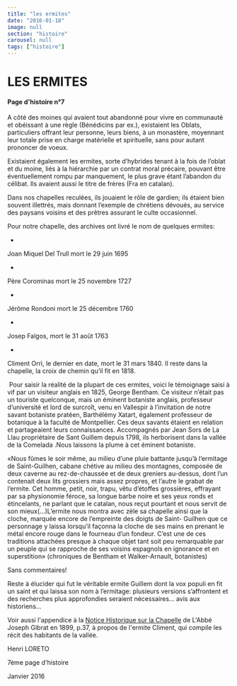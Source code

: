 ```yaml
---
title: "les ermites"
date: "2016-01-18"
image: null
section: "histoire"
carousel: null
tags: ["histoire"]
---
```


# LES ERMITES

#### Page d'histoire n°7

A côté des moines qui avaient tout abandonné pour vivre en communauté et obéissant à une règle (Bénédicins par ex.), existaient les Oblats, particuliers offrant leur personne, leurs biens, à un monastère, moyennant leur totale prise en charge matérielle et spirituelle, sans pour autant prononcer de voeux.

Existaient également les ermites, sorte d’hybrides tenant à la fois de l’oblat et du moine, liés à la hiérarchie par un contrat moral précaire, pouvant être éventuellement rompu par manquement, le plus grave étant l’abandon du célibat. Ils avaient aussi le titre de frères (Fra en catalan).

Dans nos chapelles reculées, ils jouaient le rôle de gardien; ils étaient bien souvent illettrés, mais donnant l’exemple de chrétiens dévoués, au service des paysans voisins et des prêtres assurant le culte occasionnel.

Pour notre chapelle, des archives ont livré le nom de quelques ermites:

-

Joan Miquel Del Trull mort le 29 juin 1695

-

Père Corominas mort le 25 novembre 1727

-

Jérôme Rondoni mort le 25 décembre 1760

-

Josep Falgos, mort le 31 août 1763

-

Climent Orri, le dernier en date, mort le 31 mars 1840. Il reste dans la chapelle, la croix de chemin qu’il fit en 1818.

​
Pour saisir la réalité de la plupart de ces ermites, voici le témoignage saisi à vif par un visiteur anglais en 1825, George Bentham. Ce visiteur n’était pas un touriste quelconque, mais un éminent botaniste anglais, professeur d’université et lord de surcroît, venu en Vallespir à l’invitation de notre savant botaniste pratéen, Barthélémy Xatart, également professeur de botanique à la faculté de Montpellier. Ces deux savants étaient en relation et partageaient leurs connaissances. Accompagnés par Jean Sors de La Llau propriétaire de Sant Guillem depuis 1798, ils herborisent dans la vallée de la Comelada .Nous laissons la plume à cet éminent botaniste.

«Nous fûmes le soir même, au milieu d’une pluie battante jusqu’à l’ermitage de Saint-Guilhen, cabane chétive au milieu des montagnes, composée de deux caverne au rez-de-chaussée et de deux greniers au-dessus, dont l’un contenait deux lits grossiers mais assez propres, et l’autre le grabat de l’ermite. Cet homme, petit, noir, trapu, vêtu d’étoffes grossières, effrayant par sa physionomie féroce, sa longue barbe noire et ses yeux ronds et étincelants, ne parlant que le catalan, nous reçut pourtant et nous servit de son mieux(…)L’ermite nous montra avec zèle sa chapelle ainsi que la cloche, marquée encore de l’empreinte des doigts de Saint- Guilhen que ce personnage y laissa lorsqu’il façonna la cloche de ses mains en prenant le métal encore rouge dans le fourneau d’un fondeur. C’est une de ces traditions attachées presque à chaque objet tant soit peu remarquable par un peuple qui se rapproche de ses voisins espagnols en ignorance et en superstition» (chroniques de Bentham et Walker-Arnault, botanistes)

Sans commentaires!

Reste à élucider qui fut le véritable ermite Guillem dont la vox populi en fit un saint et qui laissa son nom à l’ermitage: plusieurs versions s’affrontent et des recherches plus approfondies seraient nécessaires… avis aux historiens…

Voir aussi l'appendice à la <a class="inline-a" href="https://mediatheque-patrimoine.perpignan.fr/view.php?titn=0377684&men=3&lg=FR"> Notice Historique sur la Chapelle</a> de L'Abbé Joseph Gibrat en 1899, p.37, à propos de l'ermite Climent, qui compile les récit des habitants de la vallée.

Henri LORETO

7ème page d'histoire

Janvier 2016
